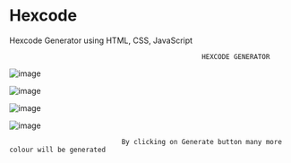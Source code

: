 # Hexcode
Hexcode Generator using HTML, CSS, JavaScript

                                                    HEXCODE GENERATOR

![image](https://user-images.githubusercontent.com/63421462/128160462-e52729c4-f30b-4c65-883c-b1864a73365c.png)

![image](https://user-images.githubusercontent.com/63421462/128160518-2f858900-e42a-4045-b66c-bbd9967f084e.png)

![image](https://user-images.githubusercontent.com/63421462/128160548-457f5eeb-4ac9-47dd-b98e-cf9226aedf5a.png)

![image](https://user-images.githubusercontent.com/63421462/128160587-cb7621f3-6cb1-40d4-a8d5-93f4e85914dc.png)

                                By clicking on Generate button many more colour will be generated
